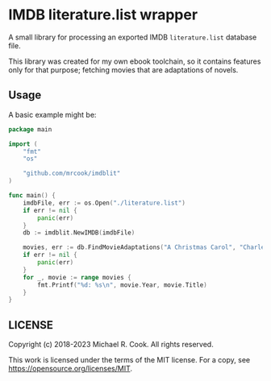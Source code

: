 # IMDB literature.list wrapper

A small library for processing an exported IMDB `literature.list` database file.

This library was created for my own ebook toolchain, so it contains features
only for that purpose; fetching movies that are adaptations of novels.


## Usage

A basic example might be:

```go
package main

import (
	"fmt"
	"os"

	"github.com/mrcook/imdblit"
)

func main() {
	imdbFile, err := os.Open("./literature.list")
	if err != nil {
		panic(err)
	}
	db := imdblit.NewIMDB(imdbFile)

	movies, err := db.FindMovieAdaptations("A Christmas Carol", "Charles Dickens")
	if err != nil {
		panic(err)
	}
	for _, movie := range movies {
		fmt.Printf("%d: %s\n", movie.Year, movie.Title)
	}
}
```


## LICENSE

Copyright (c) 2018-2023 Michael R. Cook. All rights reserved.

This work is licensed under the terms of the MIT license.
For a copy, see <https://opensource.org/licenses/MIT>.

